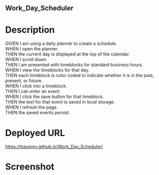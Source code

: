 ## Work_Day_Scheduler

# Description  

GIVEN I am using a daily planner to create a schedule.   
WHEN I open the planner.  
THEN the current day is displayed at the top of the calendar.  
WHEN I scroll down.  
THEN I am presented with timeblocks for standard business hours.  
WHEN I view the timeblocks for that day.  
THEN each timeblock is color coded to indicate whether it is in the past, present, or future.  
WHEN I click into a timeblock.  
THEN I can enter an event.  
WHEN I click the save button for that timeblock.  
THEN the text for that event is saved in local storage.  
WHEN I refresh the page.  
THEN the saved events persist.  

# Deployed URL

https://trayprey.github.io/Work_Day_Scheduler/  

# Screenshot
